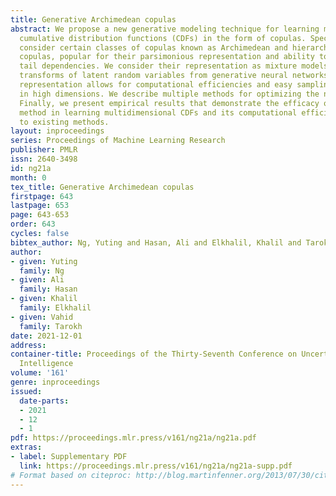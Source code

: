 ```yaml
---
title: Generative Archimedean copulas
abstract: We propose a new generative modeling technique for learning multidimensional
  cumulative distribution functions (CDFs) in the form of copulas. Specifically, we
  consider certain classes of copulas known as Archimedean and hierarchical Archimedean
  copulas, popular for their parsimonious representation and ability to model different
  tail dependencies. We consider their representation as mixture models with Laplace
  transforms of latent random variables from generative neural networks. This alternative
  representation allows for computational efficiencies and easy sampling, especially
  in high dimensions. We describe multiple methods for optimizing the network parameters.
  Finally, we present empirical results that demonstrate the efficacy of our proposed
  method in learning multidimensional CDFs and its computational efficiency compared
  to existing methods.
layout: inproceedings
series: Proceedings of Machine Learning Research
publisher: PMLR
issn: 2640-3498
id: ng21a
month: 0
tex_title: Generative Archimedean copulas
firstpage: 643
lastpage: 653
page: 643-653
order: 643
cycles: false
bibtex_author: Ng, Yuting and Hasan, Ali and Elkhalil, Khalil and Tarokh, Vahid
author:
- given: Yuting
  family: Ng
- given: Ali
  family: Hasan
- given: Khalil
  family: Elkhalil
- given: Vahid
  family: Tarokh
date: 2021-12-01
address:
container-title: Proceedings of the Thirty-Seventh Conference on Uncertainty in Artificial
  Intelligence
volume: '161'
genre: inproceedings
issued:
  date-parts:
  - 2021
  - 12
  - 1
pdf: https://proceedings.mlr.press/v161/ng21a/ng21a.pdf
extras:
- label: Supplementary PDF
  link: https://proceedings.mlr.press/v161/ng21a/ng21a-supp.pdf
# Format based on citeproc: http://blog.martinfenner.org/2013/07/30/citeproc-yaml-for-bibliographies/
---
```

